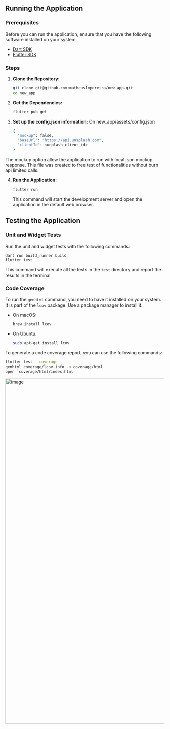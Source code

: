 ## Running the Application

### Prerequisites

Before you can run the application, ensure that you have the following software installed on your system:

- [Dart SDK](https://dart.dev/get-dart)
- [Flutter SDK](https://flutter.dev/docs/get-started/install)

### Steps

1. **Clone the Repository:**

    ```sh
    git clone git@github.com:matheuslmpereira/new_app.git
    cd new_app
    ```

2. **Get the Dependencies:**

    ```sh
    flutter pub get
    ```

2. **Set up the config.json information:**
On new_app/assets/config.json
    ```sh
    {
      "mockup": false,
      "baseUrl": "https://api.unsplash.com",
      "clientId": <unplash_client_id>
    }
    ```

The mockup option allow the application to run with local json mockup response. This file was created to free test of functionalities without burn api limited calls.

4. **Run the Application:**

    ```sh
    flutter run
    ```

    This command will start the development server and open the application in the default web browser.

## Testing the Application

### Unit and Widget Tests

Run the unit and widget tests with the following commands:

```sh
dart run build_runner build
flutter test
```

This command will execute all the tests in the `test` directory and report the results in the terminal.

### Code Coverage
To run the `genhtml` command, you need to have it installed on your system. It is part of the `lcov` package. Use a package manager to install it:

- On macOS:
   ```sh
   brew install lcov
   ```

- On Ubuntu:
   ```sh
   sudo apt-get install lcov

To generate a code coverage report, you can use the following commands:

```sh
flutter test --coverage
genhtml coverage/lcov.info -o coverage/html
open `coverage/html/index.html
```
<img width="1087" alt="image" src="https://github.com/matheuslmpereira/new_app/assets/11295011/3c06149e-f2e7-470a-a2a0-7a5142742e1b">

